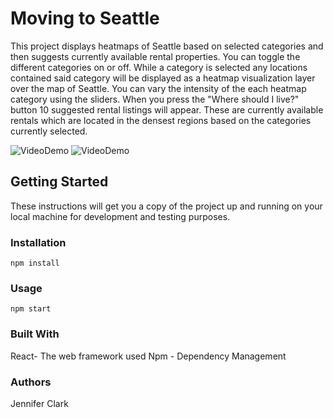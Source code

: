 # Moving to Seattle

This project displays heatmaps of Seattle based on selected categories and then suggests currently available rental properties. You can toggle the different categories on or off. While a category is selected any locations contained said category will be displayed as a heatmap visualization layer over the map of Seattle. You can vary the intensity of the each heatmap category using the sliders. When you press the "Where should I live?" button 10 suggested rental listings will appear. These are currently available rentals which are located in the densest regions based on the categories currently selected.

![VideoDemo](mts-frontend/src/images/demo.gif)
![VideoDemo](mts-frontend/src/images/demo2.gif)

## Getting Started

These instructions will get you a copy of the project up and running on your local machine for development and testing purposes.

### Installation

```
npm install
```

### Usage

```
npm start
```

### Built With

React- The web framework used
Npm - Dependency Management

### Authors

Jennifer Clark
